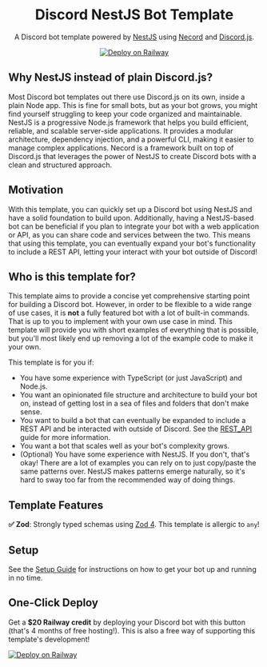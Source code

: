 <p align="center">
    <h1 align="center">Discord NestJS Bot Template</h1>
</p>

<p align="center">
A Discord bot template powered by <a href="https://nestjs.com/" target="_blank">NestJS</a> using <a href="https://necord.org/" target="_blank">Necord</a> and <a href="https://discord.js.org/" target="_blank">Discord.js</a>.
</p>

<p align="center">
    <a href="https://railway.com/deploy/6VUfgz?referralCode=maxijonson" target="_blank">
        <img src="https://railway.com/button.svg" alt="Deploy on Railway" />
    </a>
</p>

## Why NestJS instead of plain Discord.js?

Most Discord bot templates out there use Discord.js on its own, inside a plain Node app. This is fine for small bots, but as your bot grows, you might find yourself struggling to keep your code organized and maintainable. NestJS is a progressive Node.js framework that helps you build efficient, reliable, and scalable server-side applications. It provides a modular architecture, dependency injection, and a powerful CLI, making it easier to manage complex applications. Necord is a framework built on top of Discord.js that leverages the power of NestJS to create Discord bots with a clean and structured approach.

## Motivation

With this template, you can quickly set up a Discord bot using NestJS and have a solid foundation to build upon. Additionally, having a NestJS-based bot can be beneficial if you plan to integrate your bot with a web application or API, as you can share code and services between the two. This means that using this template, you can eventually expand your bot's functionality to include a REST API, letting your interact with your bot outside of Discord!

## Who is this template for?

This template aims to provide a concise yet comprehensive starting point for building a Discord bot. However, in order to be flexible to a wide range of use cases, it is **not** a fully featured bot with a lot of built-in commands. That is up to you to implement with your own use case in mind. This template will provide you with short examples of everything that is possible, but you'll most likely end up removing a lot of the example code to make it your own.

This template is for you if:
- You have some experience with TypeScript (or just JavaScript) and Node.js.
- You want an opinionated file structure and architecture to build your bot on, instead of getting lost in a sea of files and folders that don't make sense.
- You want to build a bot that can eventually be expanded to include a REST API and be interacted with outside of Discord. See the [REST_API](guides/2-REST_API.md) guide for more information.
- You want a bot that scales well as your bot's complexity grows.
- (Optional) You have some experience with NestJS. If you don't, that's okay! There are a lot of examples you can rely on to just copy/paste the same patterns over. NestJS makes patterns emerge naturally, so it's hard to sway too far from the recommended way of doing things.

## Template Features

**✅ Zod**: Strongly typed schemas using [Zod 4](https://zod.dev/). This template is allergic to `any`!

## Setup

See the [Setup Guide](guides/1-SETUP.md) for instructions on how to get your bot up and running in no time.

## One-Click Deploy

Get a **$20 Railway credit** by deploying your Discord bot with this button (that's 4 months of free hosting!). This is also a free way of supporting this template's development!

[![Deploy on Railway](https://railway.com/button.svg)](https://railway.com/deploy/6VUfgz?referralCode=maxijonson)
